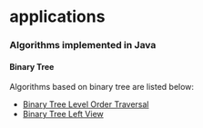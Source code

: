 # applications
<h3>Algorithms implemented in Java</h3>
<h4>Binary Tree</h4>
<p>Algorithms based on binary tree are listed below:</p>
<ul>
  <li>
    <a href="/src/main/java/com/learn/algorithms/BinaryTreeLevelOrderTraversal.java">
      Binary Tree Level Order Traversal
    </a>
  </li>
  <li>
  	<a href="/src/main/java/com/learn/algorithms/BinaryTreeLeftView.java">
      Binary Tree Left View
    </a>
  </li>
</ul>
